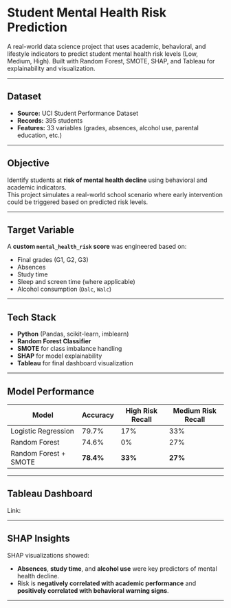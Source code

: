 


#  Student Mental Health Risk Prediction

A real-world data science project that uses academic, behavioral, and lifestyle indicators to predict student mental health risk levels (Low, Medium, High). Built with Random Forest, SMOTE, SHAP, and Tableau for explainability and visualization.

---

##  Dataset

- **Source:** UCI Student Performance Dataset  
- **Records:** 395 students  
- **Features:** 33 variables (grades, absences, alcohol use, parental education, etc.)

---

##  Objective

Identify students at **risk of mental health decline** using behavioral and academic indicators.  
This project simulates a real-world school scenario where early intervention could be triggered based on predicted risk levels.

---

##  Target Variable

A **custom `mental_health_risk` score** was engineered based on:
- Final grades (G1, G2, G3)
- Absences
- Study time
- Sleep and screen time (where applicable)
- Alcohol consumption (`Dalc`, `Walc`)

---

##  Tech Stack

- **Python** (Pandas, scikit-learn, imblearn)
- **Random Forest Classifier**
- **SMOTE** for class imbalance handling
- **SHAP** for model explainability
- **Tableau** for final dashboard visualization

---

## Model Performance

| Model                   | Accuracy | High Risk Recall | Medium Risk Recall |
|------------------------|----------|------------------|--------------------|
| Logistic Regression     | 79.7%    | 17%              | 33%                |
| Random Forest           | 74.6%    | 0%               | 27%                |
| Random Forest + SMOTE| **78.4%**| **33%**          | **27%**            |

---

##  Tableau Dashboard

Link: 

---

##  SHAP Insights

SHAP visualizations showed:
- **Absences**, **study time**, and **alcohol use** were key predictors of mental health decline.
- Risk is **negatively correlated with academic performance** and **positively correlated with behavioral warning signs**.

---


